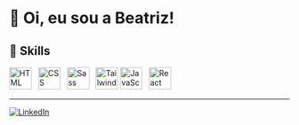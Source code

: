 # 👋 Oi, eu sou a Beatriz!


## 🚀 Skills

<div align="left">
  <img src="https://cdn.jsdelivr.net/gh/devicons/devicon/icons/html5/html5-original.svg" height="40" alt="HTML" />&nbsp;&nbsp;
  <img src="https://cdn.jsdelivr.net/gh/devicons/devicon/icons/css3/css3-original.svg" height="40" alt="CSS" />&nbsp;&nbsp;
  <img src="https://cdn.jsdelivr.net/gh/devicons/devicon/icons/sass/sass-original.svg" height="40" alt="Sass" />&nbsp;&nbsp;
<img src="https://upload.wikimedia.org/wikipedia/commons/d/d5/Tailwind_CSS_Logo.svg" height="40" alt="Tailwind CSS" />
  <img src="https://cdn.jsdelivr.net/gh/devicons/devicon/icons/javascript/javascript-original.svg" height="40" alt="JavaScript" />&nbsp;&nbsp;
  <img src="https://cdn.jsdelivr.net/gh/devicons/devicon/icons/react/react-original.svg" height="40" alt="React" />
</div>

---


[![LinkedIn](https://img.shields.io/badge/LinkedIn-0077B5?style=for-the-badge&logo=linkedin&logoColor=white)](https://www.linkedin.com/in/beatriztota/)


